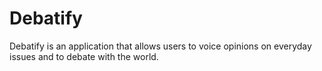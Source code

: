 # Debatify

Debatify is an application that allows users to voice opinions on everyday issues and to debate with the world.